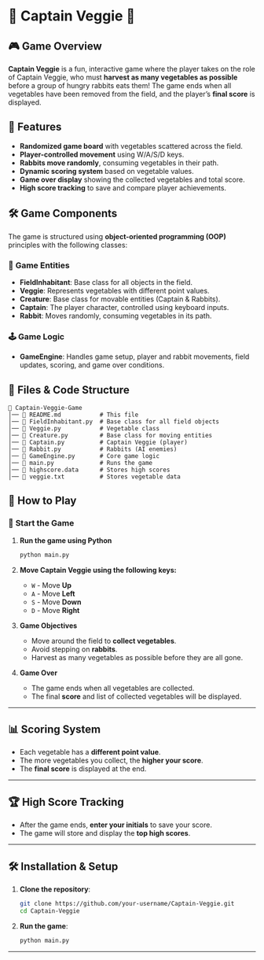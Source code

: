 # 🥕 Captain Veggie 🐇

## 🎮 Game Overview
**Captain Veggie** is a fun, interactive game where the player takes on the role of Captain Veggie, who must **harvest as many vegetables as possible** before a group of hungry rabbits eats them! The game ends when all vegetables have been removed from the field, and the player’s **final score** is displayed.

## 🚀 Features
- **Randomized game board** with vegetables scattered across the field.
- **Player-controlled movement** using W/A/S/D keys.
- **Rabbits move randomly**, consuming vegetables in their path.
- **Dynamic scoring system** based on vegetable values.
- **Game over display** showing the collected vegetables and total score.
- **High score tracking** to save and compare player achievements.

## 🛠️ Game Components
The game is structured using **object-oriented programming (OOP)** principles with the following classes:

### 🌿 **Game Entities**
- **FieldInhabitant**: Base class for all objects in the field.
- **Veggie**: Represents vegetables with different point values.
- **Creature**: Base class for movable entities (Captain & Rabbits).
- **Captain**: The player character, controlled using keyboard inputs.
- **Rabbit**: Moves randomly, consuming vegetables in its path.

### 🕹️ **Game Logic**
- **GameEngine**: Handles game setup, player and rabbit movements, field updates, scoring, and game over conditions.

## 📂 Files & Code Structure
```
📂 Captain-Veggie-Game
│── 📄 README.md           # This file
│── 📄 FieldInhabitant.py  # Base class for all field objects
│── 📄 Veggie.py           # Vegetable class
│── 📄 Creature.py         # Base class for moving entities
│── 📄 Captain.py          # Captain Veggie (player)
│── 📄 Rabbit.py           # Rabbits (AI enemies)
│── 📄 GameEngine.py       # Core game logic
│── 📄 main.py             # Runs the game
│── 📄 highscore.data      # Stores high scores
│── 📄 veggie.txt          # Stores vegetable data
```


## 🎯 How to Play

### 🏁 **Start the Game**
1. **Run the game using Python**
   ```bash
   python main.py
   ```

2. **Move Captain Veggie using the following keys:**
   - `W` - Move **Up**
   - `A` - Move **Left**
   - `S` - Move **Down**
   - `D` - Move **Right**

3. **Game Objectives**
   - Move around the field to **collect vegetables**.
   - Avoid stepping on **rabbits**.
   - Harvest as many vegetables as possible before they are all gone.

4. **Game Over**
   - The game ends when all vegetables are collected.
   - The final **score** and list of collected vegetables will be displayed.

---
## 📊 Scoring System
- Each vegetable has a **different point value**.
- The more vegetables you collect, the **higher your score**.
- The **final score** is displayed at the end.

---

## 🏆 High Score Tracking
- After the game ends, **enter your initials** to save your score.
- The game will store and display the **top high scores**.

---

## 🛠️ Installation & Setup
1. **Clone the repository**:
   ```bash
   git clone https://github.com/your-username/Captain-Veggie.git
   cd Captain-Veggie
   ```
2. **Run the game**:
   ```bash
   python main.py
   ```

---
